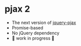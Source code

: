 # pjax 2

* The next version of [jquery-pjax](https://github.com/defunkt/jquery-pjax#readme)
* Promise-based
* No jQuery dependency
* :construction: work in progress :construction:
